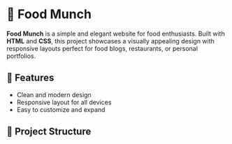 # 🍔 Food Munch

**Food Munch** is a simple and elegant website for food enthusiasts. Built with **HTML** and **CSS**, this project showcases a visually appealing design with responsive layouts perfect for food blogs, restaurants, or personal portfolios.

## 🌟 Features

- Clean and modern design
- Responsive layout for all devices
- Easy to customize and expand

## 📂 Project Structure

